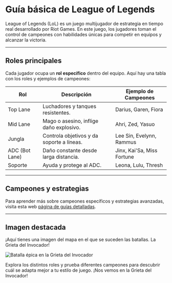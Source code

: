 # Guía básica de League of Legends

League of Legends (LoL) es un juego multijugador de estrategia en tiempo real desarrollado por Riot Games. En este juego, los jugadores toman el control de campeones con habilidades únicas para competir en equipos y alcanzar la victoria.

---

## Roles principales

Cada jugador ocupa un **rol específico** dentro del equipo. Aquí hay una tabla con los roles y ejemplos de campeones:

| Rol            | Descripción                               | Ejemplo de Campeones       |
| -------------- | ----------------------------------------- | -------------------------- |
| Top Lane       | Luchadores y tanques resistentes.         | Darius, Garen, Fiora       |
| Mid Lane       | Mago o asesino, inflige daño explosivo.   | Ahri, Zed, Yasuo           |
| Jungla         | Controla objetivos y da soporte a líneas. | Lee Sin, Evelynn, Rammus   |
| ADC (Bot Lane) | Daño constante desde larga distancia.     | Jinx, Kai'Sa, Miss Fortune |
| Soporte        | Ayuda y protege al ADC.                   | Leona, Lulu, Thresh        |

---

## Campeones y estrategias

Para aprender más sobre campeones específicos y estrategias avanzadas, visita esta web [página de guías detalladas](https://www.op.gg/).

---

## Imagen destacada

¡Aquí tienes una imagen del mapa en el que se suceden las batallas. La Grieta del Invocador!

![Batalla épica en la Grieta del Invocador](images/Summoners_Rift.jpg)

Explora los distintos roles y prueba diferentes campeones para descubrir cuál se adapta mejor a tu estilo de juego. ¡Nos vemos en la Grieta del Invocador!
